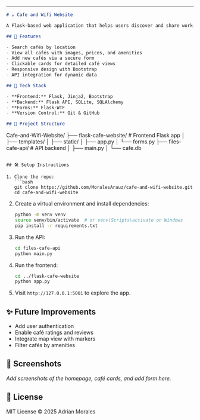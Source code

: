 ---

```markdown
# ☕ Cafe and Wifi Website

A Flask-based web application that helps users discover and share work-friendly cafés with WiFi across London. Built with Flask, SQLAlchemy, Bootstrap, and a custom API.

## 🚀 Features

- Search cafés by location
- View all cafés with images, prices, and amenities
- Add new cafés via a secure form
- Clickable cards for detailed café views
- Responsive design with Bootstrap
- API integration for dynamic data

## 🧰 Tech Stack

- **Frontend:** Flask, Jinja2, Bootstrap
- **Backend:** Flask API, SQLite, SQLAlchemy
- **Forms:** Flask-WTF
- **Version Control:** Git & GitHub

## 📁 Project Structure

```
Cafe-and-Wifi-Website/
├── flask-cafe-website/   # Frontend Flask app
│   ├── templates/
│   ├── static/
│   ├── app.py
│   └── forms.py
├── files-cafe-api/       # API backend
│   ├── main.py
│   └── cafe.db
```

## 🛠️ Setup Instructions

1. Clone the repo:
   ```bash
   git clone https://github.com/MoralesArauz/cafe-and-wifi-website.git
   cd cafe-and-wifi-website
   ```

2. Create a virtual environment and install dependencies:
   ```bash
   python -m venv venv
   source venv/bin/activate  # or venv\Scripts\activate on Windows
   pip install -r requirements.txt
   ```

3. Run the API:
   ```bash
   cd files-cafe-api
   python main.py
   ```

4. Run the frontend:
   ```bash
   cd ../flask-cafe-website
   python app.py
   ```

5. Visit `http://127.0.0.1:5001` to explore the app.

## ✨ Future Improvements

- Add user authentication
- Enable café ratings and reviews
- Integrate map view with markers
- Filter cafés by amenities

## 📸 Screenshots

_Add screenshots of the homepage, café cards, and add form here._

## 📄 License

MIT License © 2025 Adrian Morales
```
